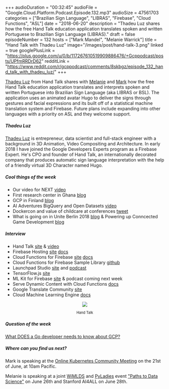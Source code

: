 +++
audioDuration = "00:32:45"
audioFile = "Google.Cloud.Platform.Podcast.Episode.132.mp3"
audioSize = 47561703 
categories = ["Brazilian Sign Language", "LIBRAS", "Firebase", "Cloud Functions", "ASL"]
date = "2018-06-20"
description = "Thadeu Luz shares how the free Hand Talk education application translates spoken and written Portuguese to Brazilian Sign Language (LIBRAS)."
draft = false
episodeNumber = 132
hosts = ["Mark Mandel", "Melanie Warrick"]
title = "Hand Talk with Thadeu Luz"
image="/images/post/hand-talk-3.png"
linked = true
googlePlusLink = "https://plus.google.com/u/0/b/117267610519909886476/+Gcppodcast/posts/UPfmRRDrD62"
redditLink = "https://www.reddit.com/r/gcppodcast/comments/8skbgz/episode_132_hand_talk_with_thadeu_luz/"
+++

[Thadeu Luz](https://twitter.com/thadeuluz) from Hand Talk shares with [Melanie](https://twitter.com/nyghtowl) and [Mark](https://twitter.com/Neurotic) how the free Hand Talk education application translates and interprets spoken and written Portuguese into Brazilian Sign Language (aka LIBRAS or BSL). The application uses an animated avatar Hugo to deliver the signs through gestures and facial expressions and its built off of a statistical machine translation system and Firebase. Future plans include expanding into other languages with a priority on ASL and they welcome support.    

<!--more-->

##### Thadeu Luz

[Thadeu Luz](https://twitter.com/thadeuluz) is entrepreneur, data scientist and full-stack engineer with a background in 3D Animation, Video Compositing and Architecture. In early 2018 I have joined the Google Developers Experts program as a Firebase Expert. He's CPO and founder of Hand Talk, an internationally decorated company that produces automatic sign language interpretation with the help of a friendly virtual 3D Character named Hugo.

##### Cool things of the week

* Our video for NEXT [video](https://twitter.com/googlecloud/status/1007659366663589888)
* First research center in Ghana [blog](https://www.blog.google/topics/google-africa/google-ai-ghana/)
* GCP in Finland [blog](https://cloudplatform.googleblog.com/2018/06/GCP-arrives-in-the-Nordics-with-a-new-region-in-Finland.html) 
* AI Adventures BigQuery and Open Datasets [video](https://towardsdatascience.com/bigquery-public-datasets-936e1c50e6bc)
* Dockercon and value of childcare at conferences [tweet](]https://twitter.com/texasmichelle/status/1007475279646810112)
* What is going on in Unite Berlin 2018 [blog](https://blogs.unity3d.com/2018/06/12/unite-berlin-2018-what-to-expect-next-week/) & Powering up Conncected Game Development [blog](https://blog.google/topics/google-cloud/powering-up-connected-game-development-through-our-alliance-with-unity/)

##### Interview

* Hand Talk [site](https://www.handtalk.me/) & [video](https://www.youtube.com/watch?v=GtCh8cw5P4Y)
* Firebase Hosting [site](https://firebase.google.com/products/hosting/) [docs](https://firebase.google.com/docs/hosting/)
* Cloud Functions for Firebase [site](https://firebase.google.com/products/functions/) [docs](https://firebase.google.com/docs/functions/)
* Cloud Functions for Firebase Sample Library [github](https://github.com/firebase/functions-samples)
* Launchpad Studio [site](https://developers.google.com/programs/launchpad/studio/) and [podcast](https://www.gcppodcast.com/post/episode-108-lauchpad-studio-with-malika-cantor-and-peter-norvig/)
* TensorFlow.js [site](https://js.tensorflow.org/)
* ML Kit for Firebase [site](https://firebase.google.com/docs/ml-kit/) & podcast coming next week
* Serve Dynamic Content with Cloud Functions [docs](https://firebase.google.com/docs/hosting/functions)
* Google Translate Community [site](https://translate.google.com/community)
* Cloud Machine Learning Engine [docs](https://cloud.google.com/ml-engine/docs/)

<div style="text-align: center">
  <a href="https://www.handtalk.me/"><img src="/images/post/hand-talk-3.png" style="margin: auto; max-width: 30%;"></a>
  <p style="font-size:0.8em">Hand Talk<p>
</div>

##### Question of the week

[What DOES a Go developer needs to know about GCP?](https://medium.com/@enocom/what-a-go-developer-needs-to-know-about-google-cloud-platform-e046c9e11abf) 


##### Where can you find us next?

Mark is speaking at the [Online Kubernetes Community Meeting](https://docs.google.com/document/d/1VQDIAB0OqiSjIHI8AWMvSdceWhnz56jNpZrLs6o7NJY/) on the 21st of June, at 10am Pacific.


Melanie is speaking at a joint [WiMLDS](http://wimlds.org) and [PyLadies](http://www.pyladies.com) event ["Paths to Data Science"](https://www.meetup.com/Bay-Area-Women-in-Machine-Learning-and-Data-Science/events/250456485/) on June 26th and Stanford AI4ALL on June 28th.